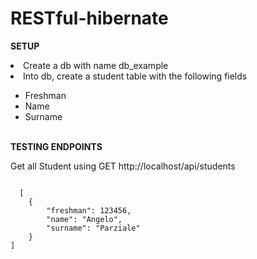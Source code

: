 # RESTful-hibernate
<b>SETUP</b>
<li>Create a db with name db_example</li>
<li>Into db, create a student table with the following fields</li>
<ul>
  <li>Freshman</li>
  <li>Name</li>
  <li>Surname</li>
</ul>
<br>
<b>TESTING ENDPOINTS</b>
<p>Get all Student using GET http://localhost/api/students</p>
<code>
  [
    {
        "freshman": 123456,
        "name": "Angelo",
        "surname": "Parziale"
    }
]
</code>

